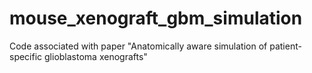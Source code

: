 # mouse_xenograft_gbm_simulation
Code associated with paper "Anatomically aware simulation of patient-specific glioblastoma xenografts"
